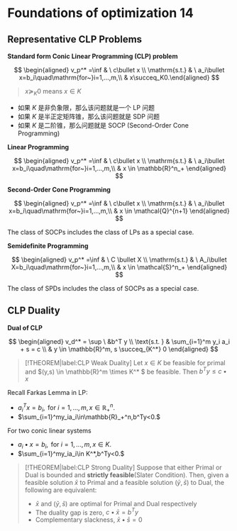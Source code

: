 # Foundations of optimization 14

## Representative CLP Problems

**Standard form Conic Linear Programming (CLP) problem**

$$
\begin{aligned}
v_p^* =\inf & \ c\bullet x \\
\mathrm{s.t.} & \ a_i\bullet x=b_i\quad\mathrm{for~}i=1,...,m,\\
& x\succeq_K0.\end{aligned}
$$

> $x\succeq_K0$ means $x \in K$

- 如果 $K$ 是非负象限，那么该问题就是一个 LP 问题
- 如果 $K$ 是半正定矩阵锥，那么该问题就是 SDP 问题
- 如果 $K$ 是二阶锥，那么问题就是 SOCP (Second-Order Cone Programming)

**Linear Programming**

$$
\begin{aligned}
v_p^* =\inf & \ c\bullet x \\
\mathrm{s.t.} & \ a_i\bullet x=b_i\quad\mathrm{for~}i=1,...,m,\\
& x \in \mathbb{R}^n_+
\end{aligned}
$$

**Second-Order Cone Programming**

$$
\begin{aligned}
v_p^* =\inf & \ c\bullet x \\
\mathrm{s.t.} & \ a_i\bullet x=b_i\quad\mathrm{for~}i=1,...,m,\\
& x \in \mathcal{Q}^{n+1}
\end{aligned}
$$

The class of SOCPs includes the class of LPs as a special case.

**Semidefinite Programming**

$$
\begin{aligned}
v_p^* =\inf & \ C \bullet X \\
\mathrm{s.t.} & \ A_i\bullet X=b_i\quad\mathrm{for~}i=1,...,m,\\
& x \in \mathcal{S}^n_+
\end{aligned}
$$

The class of SPDs includes the class of SOCPs as a special case.

## CLP Duality

**Dual of CLP**

$$
\begin{aligned}
    v_d^* = \sup \  &b^T y \\
    \text{s.t. } & \sum_{i=1}^m y_i a_i + s = c \\
    & y \in \mathbb{R}^m, s \succeq_{K^*} 0
\end{aligned}
$$

> [!THEOREM|label:CLP Weak Duality]
> Let $x \in K$ be feasible for primal and $(y,s) \in \mathbb{R}^m \times K^* $ be feasible. Then $b^T y \leq c \bullet x$

Recall Farkas Lemma in LP:

- $a_i^Tx=b_i,\mathrm{~for~}i=1,...,m,x\in\mathbb{R}_+^n.$
- $\sum_{i=1}^my_ia_i\in\mathbb{R}_+^n,b^Ty<0.$

For two conic linear systems

- $a_i\bullet x=b_i,\mathrm{~for~}i=1,...,m,x\in K.$
- $\sum_{i=1}^my_ia_i\in K^*,b^Ty<0.$

> [!THEOREM|label:CLP Strong Duality]
> Suppose that either Primal or Dual is bounded and **strictly feasible**(Slater Condition). Then, given a feasible solution $\bar{x}$ to Primal and a feasible solution $(\bar{y},\bar{s})$ to Dual, the following are equivalent:
>
> - $\bar{x}$ and $(\bar{y},\bar{s})$ are optimal for Primal and Dual respectively
> - The duality gap is zero, $c \bullet \bar{x} = b^T y$
> - Complementary slackness, $\bar{x} \bullet \bar{s} =0$


